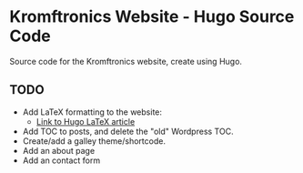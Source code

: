 # Kromftronics Website - Hugo Source Code
Source code for the Kromftronics website, create using Hugo.

## TODO
- Add LaTeX formatting to the website:
    - [Link to Hugo LaTeX article](https://misha.brukman.net/blog/2022/04/writing-math-with-hugo/)
- Add TOC to posts, and delete the "old" Wordpress TOC.
- Create/add a galley theme/shortcode.
- Add an about page
- Add an contact form
